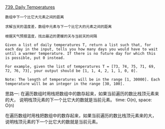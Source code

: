 [739. Daily Temperatures](https://leetcode.com/problems/daily-temperatures/)

```
数组中下一个比它大元素之间的距离

求解当天的温度差，数组中元素与下一个比它大的元素之间的距离

根据天气预报温度，找出最近的更暖的天与当前天的间隔

Given a list of daily temperatures T, return a list such that, for each day in the input, tells you how many days you would have to wait until a warmer temperature. If there is no future day for which this is possible, put 0 instead.

For example, given the list of temperatures T = [73, 74, 75, 71, 69, 72, 76, 73], your output should be [1, 1, 4, 2, 1, 1, 0, 0].

Note: The length of temperatures will be in the range [1, 30000]. Each temperature will be an integer in the range [30, 100].
```



思路一:
在遍历数组时用栈把数组中的数存起来，如果当前遍历的数比栈顶元素来的大，
说明栈顶元素的下一个比它大的数就是当前元素。
time: O(n), space: O(n)

在遍历数组时用栈把数组中的数存起来，如果当前遍历的数比栈顶元素来的大，
说明栈顶元素的下一个比它大的数就是当前元素。